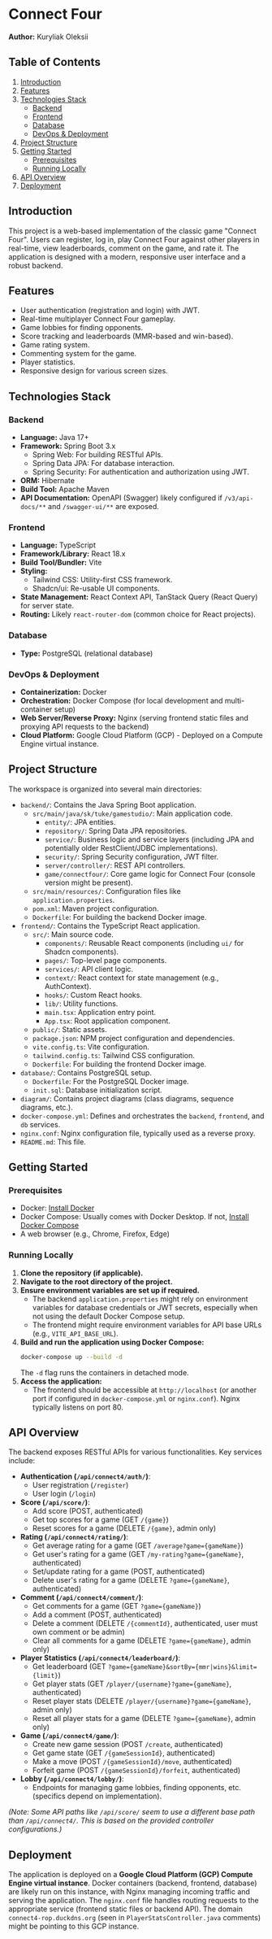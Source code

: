 # Connect Four

**Author:** Kuryliak Oleksii

## Table of Contents
1.  [Introduction](#introduction)
2.  [Features](#features)
3.  [Technologies Stack](#technologies-stack)
    *   [Backend](#backend)
    *   [Frontend](#frontend)
    *   [Database](#database)
    *   [DevOps & Deployment](#devops--deployment)
4.  [Project Structure](#project-structure)
5.  [Getting Started](#getting-started)
    *   [Prerequisites](#prerequisites)
    *   [Running Locally](#running-locally)
6.  [API Overview](#api-overview)
7.  [Deployment](#deployment)

## Introduction
This project is a web-based implementation of the classic game "Connect Four". Users can register, log in, play Connect Four against other players in real-time, view leaderboards, comment on the game, and rate it. The application is designed with a modern, responsive user interface and a robust backend.

## Features
*   User authentication (registration and login) with JWT.
*   Real-time multiplayer Connect Four gameplay.
*   Game lobbies for finding opponents.
*   Score tracking and leaderboards (MMR-based and win-based).
*   Game rating system.
*   Commenting system for the game.
*   Player statistics.
*   Responsive design for various screen sizes.

## Technologies Stack

### Backend
*   **Language:** Java 17+
*   **Framework:** Spring Boot 3.x
    *   Spring Web: For building RESTful APIs.
    *   Spring Data JPA: For database interaction.
    *   Spring Security: For authentication and authorization using JWT.
*   **ORM:** Hibernate
*   **Build Tool:** Apache Maven
*   **API Documentation:** OpenAPI (Swagger) likely configured if `/v3/api-docs/**` and `/swagger-ui/**` are exposed.

### Frontend
*   **Language:** TypeScript
*   **Framework/Library:** React 18.x
*   **Build Tool/Bundler:** Vite
*   **Styling:**
    *   Tailwind CSS: Utility-first CSS framework.
    *   Shadcn/ui: Re-usable UI components.
*   **State Management:** React Context API, TanStack Query (React Query) for server state.
*   **Routing:** Likely `react-router-dom` (common choice for React projects).

### Database
*   **Type:** PostgreSQL (relational database)

### DevOps & Deployment
*   **Containerization:** Docker
*   **Orchestration:** Docker Compose (for local development and multi-container setup)
*   **Web Server/Reverse Proxy:** Nginx (serving frontend static files and proxying API requests to the backend)
*   **Cloud Platform:** Google Cloud Platform (GCP) - Deployed on a Compute Engine virtual instance.

## Project Structure
The workspace is organized into several main directories:

*   `backend/`: Contains the Java Spring Boot application.
    *   `src/main/java/sk/tuke/gamestudio/`: Main application code.
        *   `entity/`: JPA entities.
        *   `repository/`: Spring Data JPA repositories.
        *   `service/`: Business logic and service layers (including JPA and potentially older RestClient/JDBC implementations).
        *   `security/`: Spring Security configuration, JWT filter.
        *   `server/controller/`: REST API controllers.
        *   `game/connectfour/`: Core game logic for Connect Four (console version might be present).
    *   `src/main/resources/`: Configuration files like `application.properties`.
    *   `pom.xml`: Maven project configuration.
    *   `Dockerfile`: For building the backend Docker image.
*   `frontend/`: Contains the TypeScript React application.
    *   `src/`: Main source code.
        *   `components/`: Reusable React components (including `ui/` for Shadcn components).
        *   `pages/`: Top-level page components.
        *   `services/`: API client logic.
        *   `context/`: React context for state management (e.g., AuthContext).
        *   `hooks/`: Custom React hooks.
        *   `lib/`: Utility functions.
        *   `main.tsx`: Application entry point.
        *   `App.tsx`: Root application component.
    *   `public/`: Static assets.
    *   `package.json`: NPM project configuration and dependencies.
    *   `vite.config.ts`: Vite configuration.
    *   `tailwind.config.ts`: Tailwind CSS configuration.
    *   `Dockerfile`: For building the frontend Docker image.
*   `database/`: Contains PostgreSQL setup.
    *   `Dockerfile`: For the PostgreSQL Docker image.
    *   `init.sql`: Database initialization script.
*   `diagram/`: Contains project diagrams (class diagrams, sequence diagrams, etc.).
*   `docker-compose.yml`: Defines and orchestrates the `backend`, `frontend`, and `db` services.
*   `nginx.conf`: Nginx configuration file, typically used as a reverse proxy.
*   `README.md`: This file.

## Getting Started

### Prerequisites
*   Docker: [Install Docker](https://docs.docker.com/get-docker/)
*   Docker Compose: Usually comes with Docker Desktop. If not, [Install Docker Compose](https://docs.docker.com/compose/install/)
*   A web browser (e.g., Chrome, Firefox, Edge)

### Running Locally
1.  **Clone the repository (if applicable).**
2.  **Navigate to the root directory of the project.**
3.  **Ensure environment variables are set up if required.**
    *   The backend `application.properties` might rely on environment variables for database credentials or JWT secrets, especially when not using the default Docker Compose setup.
    *   The frontend might require environment variables for API base URLs (e.g., `VITE_API_BASE_URL`).
4.  **Build and run the application using Docker Compose:**
    ```bash
    docker-compose up --build -d
    ```
    The `-d` flag runs the containers in detached mode.
5.  **Access the application:**
    *   The frontend should be accessible at `http://localhost` (or another port if configured in `docker-compose.yml` or `nginx.conf`). Nginx typically listens on port 80.

## API Overview
The backend exposes RESTful APIs for various functionalities. Key services include:

*   **Authentication (`/api/connect4/auth/`)**:
    *   User registration (`/register`)
    *   User login (`/login`)
*   **Score (`/api/score/`)**:
    *   Add score (POST, authenticated)
    *   Get top scores for a game (GET `/{game}`)
    *   Reset scores for a game (DELETE `/{game}`, admin only)
*   **Rating (`/api/connect4/rating/`)**:
    *   Get average rating for a game (GET `/average?game={gameName}`)
    *   Get user's rating for a game (GET `/my-rating?game={gameName}`, authenticated)
    *   Set/update rating for a game (POST, authenticated)
    *   Delete user's rating for a game (DELETE `?game={gameName}`, authenticated)
*   **Comment (`/api/connect4/comment/`)**:
    *   Get comments for a game (GET `?game={gameName}`)
    *   Add a comment (POST, authenticated)
    *   Delete a comment (DELETE `/{commentId}`, authenticated, user must own comment or be admin)
    *   Clear all comments for a game (DELETE `?game={gameName}`, admin only)
*   **Player Statistics (`/api/connect4/leaderboard/`)**:
    *   Get leaderboard (GET `?game={gameName}&sortBy={mmr|wins}&limit={limit}`)
    *   Get player stats (GET `/player/{username}?game={gameName}`, authenticated)
    *   Reset player stats (DELETE `/player/{username}?game={gameName}`, admin only)
    *   Reset all player stats for a game (DELETE `?game={gameName}`, admin only)
*   **Game (`/api/connect4/game/`)**:
    *   Create new game session (POST `/create`, authenticated)
    *   Get game state (GET `/{gameSessionId}`, authenticated)
    *   Make a move (POST `/{gameSessionId}/move`, authenticated)
    *   Forfeit game (POST `/{gameSessionId}/forfeit`, authenticated)
*   **Lobby (`/api/connect4/lobby/`)**:
    *   Endpoints for managing game lobbies, finding opponents, etc. (specifics depend on implementation).

*(Note: Some API paths like `/api/score/` seem to use a different base path than `/api/connect4/`. This is based on the provided controller configurations.)*

## Deployment
The application is deployed on a **Google Cloud Platform (GCP) Compute Engine virtual instance**.
Docker containers (backend, frontend, database) are likely run on this instance, with Nginx managing incoming traffic and serving the application.
The `nginx.conf` file handles routing requests to the appropriate service (frontend static files or backend API).
The domain `connect4-rop.duckdns.org` (seen in `PlayerStatsController.java` comments) might be pointing to this GCP instance.